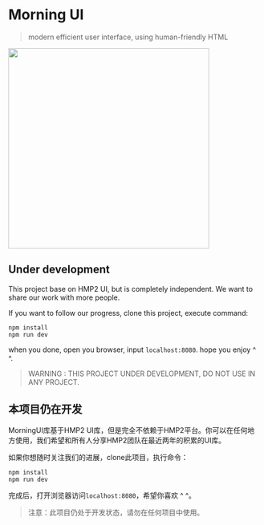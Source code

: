 # Morning UI

> modern efficient user interface, using human-friendly HTML

<img src="http://h0.hucdn.com/open/201643/b11d51da34591932_1200x1200.jpg" width="400" alt="">

## Under development

This project base on HMP2 UI, but is completely independent. We want to share our work with more people.

If you want to follow our progress, clone this project, execute command:

    npm install
    npm run dev

when you done, open you browser, input `localhost:8080`. hope you enjoy ^ ^.

> WARNING : THIS PROJECT UNDER DEVELOPMENT, DO NOT USE IN ANY PROJECT.

## 本项目仍在开发

MorningUI库基于HMP2 UI库，但是完全不依赖于HMP2平台。你可以在任何地方使用，我们希望和所有人分享HMP2团队在最近两年的积累的UI库。

如果你想随时关注我们的进展，clone此项目，执行命令：

    npm install
    npm run dev 

完成后，打开浏览器访问`localhost:8080`，希望你喜欢 ^ ^。

> 注意：此项目仍处于开发状态，请勿在任何项目中使用。